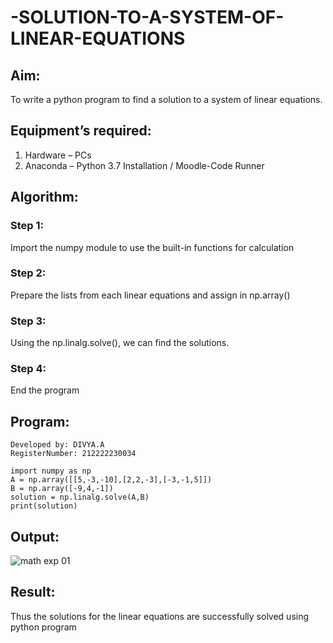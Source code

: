# -SOLUTION-TO-A-SYSTEM-OF-LINEAR-EQUATIONS
## Aim:
To write a python program to find a solution to a system of linear equations.
## Equipment’s required:
1. 	Hardware – PCs
2. 	Anaconda – Python 3.7 Installation / Moodle-Code Runner
## Algorithm:
### Step 1: 
Import the numpy module to use the built-in functions for calculation
### Step 2: 
Prepare the lists from each linear equations and assign in np.array()
### Step 3: 
Using the np.linalg.solve(), we can find the solutions.
### Step 4: 
End the program
## Program:
```
Developed by: DIVYA.A
RegisterNumber: 212222230034

import numpy as np
A = np.array([[5,-3,-10],[2,2,-3],[-3,-1,5]])
B = np.array([-9,4,-1])
solution = np.linalg.solve(A,B)
print(solution)
```
## Output:
![math exp 01](https://github.com/Divya110205/-SOLUTION-TO-A-SYSTEM-OF-LINEAR-EQUATIONS/assets/119404855/b1890dbd-e046-4164-923f-9c436114f613)

## Result: 
Thus the solutions for the linear equations are successfully solved using python program

